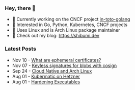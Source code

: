 ### Hey, there 👋

- 🤖 Currently working on the CNCF project [in-toto-golang](https://github.com/in-toto/in-toto-golang)
- 🔭 Interested in Go, Python, Kubernetes, CNCF projects
- 🐧 Uses Linux and is Arch Linux package maintainer
- 🔖 Check out my blog: https://shibumi.dev

### Latest Posts
<!-- feed start -->
- Nov 10 - [What are ephemeral certificates?](https://shibumi.dev/posts/what-are-ephemeral-certificates/)
- Nov 07 - [Keyless signatures for blobs with cosign](https://shibumi.dev/posts/first-look-into-cosign/)
- Sep 24 - [Cloud Native and Arch Linux](https://shibumi.dev/posts/cncf-and-archlinux/)
- Aug 01 - [Kubermatic on Hetzner](https://shibumi.dev/posts/kubermatic-on-hetzner/)
- Aug 01 - [Hardening Executables](https://shibumi.dev/posts/hardening-executables/)
<!-- feed end -->
